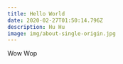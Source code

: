 ```yaml
---
title: Hello World
date: 2020-02-27T01:50:14.796Z
description: Hu Hu
image: img/about-single-origin.jpg
---
```

Wow Wop

